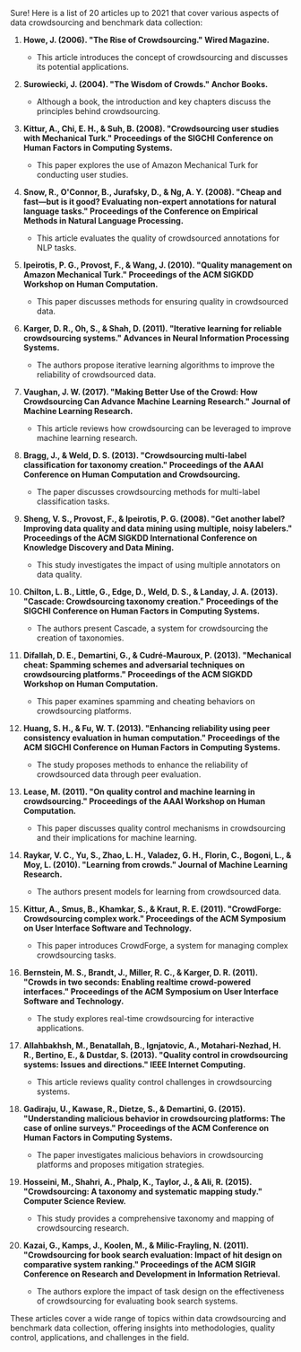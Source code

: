 Sure! Here is a list of 20 articles up to 2021 that cover various aspects of data crowdsourcing and benchmark data collection:

1. **Howe, J. (2006). "The Rise of Crowdsourcing." Wired Magazine.**
   - This article introduces the concept of crowdsourcing and discusses its potential applications.

2. **Surowiecki, J. (2004). "The Wisdom of Crowds." Anchor Books.**
   - Although a book, the introduction and key chapters discuss the principles behind crowdsourcing.

3. **Kittur, A., Chi, E. H., & Suh, B. (2008). "Crowdsourcing user studies with Mechanical Turk." Proceedings of the SIGCHI Conference on Human Factors in Computing Systems.**
   - This paper explores the use of Amazon Mechanical Turk for conducting user studies.

4. **Snow, R., O'Connor, B., Jurafsky, D., & Ng, A. Y. (2008). "Cheap and fast—but is it good? Evaluating non-expert annotations for natural language tasks." Proceedings of the Conference on Empirical Methods in Natural Language Processing.**
   - This article evaluates the quality of crowdsourced annotations for NLP tasks.

5. **Ipeirotis, P. G., Provost, F., & Wang, J. (2010). "Quality management on Amazon Mechanical Turk." Proceedings of the ACM SIGKDD Workshop on Human Computation.**
   - This paper discusses methods for ensuring quality in crowdsourced data.

6. **Karger, D. R., Oh, S., & Shah, D. (2011). "Iterative learning for reliable crowdsourcing systems." Advances in Neural Information Processing Systems.**
   - The authors propose iterative learning algorithms to improve the reliability of crowdsourced data.

7. **Vaughan, J. W. (2017). "Making Better Use of the Crowd: How Crowdsourcing Can Advance Machine Learning Research." Journal of Machine Learning Research.**
   - This article reviews how crowdsourcing can be leveraged to improve machine learning research.

8. **Bragg, J., & Weld, D. S. (2013). "Crowdsourcing multi-label classification for taxonomy creation." Proceedings of the AAAI Conference on Human Computation and Crowdsourcing.**
   - The paper discusses crowdsourcing methods for multi-label classification tasks.

9. **Sheng, V. S., Provost, F., & Ipeirotis, P. G. (2008). "Get another label? Improving data quality and data mining using multiple, noisy labelers." Proceedings of the ACM SIGKDD International Conference on Knowledge Discovery and Data Mining.**
   - This study investigates the impact of using multiple annotators on data quality.

10. **Chilton, L. B., Little, G., Edge, D., Weld, D. S., & Landay, J. A. (2013). "Cascade: Crowdsourcing taxonomy creation." Proceedings of the SIGCHI Conference on Human Factors in Computing Systems.**
    - The authors present Cascade, a system for crowdsourcing the creation of taxonomies.

11. **Difallah, D. E., Demartini, G., & Cudré-Mauroux, P. (2013). "Mechanical cheat: Spamming schemes and adversarial techniques on crowdsourcing platforms." Proceedings of the ACM SIGKDD Workshop on Human Computation.**
    - This paper examines spamming and cheating behaviors on crowdsourcing platforms.

12. **Huang, S. H., & Fu, W. T. (2013). "Enhancing reliability using peer consistency evaluation in human computation." Proceedings of the ACM SIGCHI Conference on Human Factors in Computing Systems.**
    - The study proposes methods to enhance the reliability of crowdsourced data through peer evaluation.

13. **Lease, M. (2011). "On quality control and machine learning in crowdsourcing." Proceedings of the AAAI Workshop on Human Computation.**
    - This paper discusses quality control mechanisms in crowdsourcing and their implications for machine learning.

14. **Raykar, V. C., Yu, S., Zhao, L. H., Valadez, G. H., Florin, C., Bogoni, L., & Moy, L. (2010). "Learning from crowds." Journal of Machine Learning Research.**
    - The authors present models for learning from crowdsourced data.

15. **Kittur, A., Smus, B., Khamkar, S., & Kraut, R. E. (2011). "CrowdForge: Crowdsourcing complex work." Proceedings of the ACM Symposium on User Interface Software and Technology.**
    - This paper introduces CrowdForge, a system for managing complex crowdsourcing tasks.

16. **Bernstein, M. S., Brandt, J., Miller, R. C., & Karger, D. R. (2011). "Crowds in two seconds: Enabling realtime crowd-powered interfaces." Proceedings of the ACM Symposium on User Interface Software and Technology.**
    - The study explores real-time crowdsourcing for interactive applications.

17. **Allahbakhsh, M., Benatallah, B., Ignjatovic, A., Motahari-Nezhad, H. R., Bertino, E., & Dustdar, S. (2013). "Quality control in crowdsourcing systems: Issues and directions." IEEE Internet Computing.**
    - This article reviews quality control challenges in crowdsourcing systems.

18. **Gadiraju, U., Kawase, R., Dietze, S., & Demartini, G. (2015). "Understanding malicious behavior in crowdsourcing platforms: The case of online surveys." Proceedings of the ACM Conference on Human Factors in Computing Systems.**
    - The paper investigates malicious behaviors in crowdsourcing platforms and proposes mitigation strategies.

19. **Hosseini, M., Shahri, A., Phalp, K., Taylor, J., & Ali, R. (2015). "Crowdsourcing: A taxonomy and systematic mapping study." Computer Science Review.**
    - This study provides a comprehensive taxonomy and mapping of crowdsourcing research.

20. **Kazai, G., Kamps, J., Koolen, M., & Milic-Frayling, N. (2011). "Crowdsourcing for book search evaluation: Impact of hit design on comparative system ranking." Proceedings of the ACM SIGIR Conference on Research and Development in Information Retrieval.**
    - The authors explore the impact of task design on the effectiveness of crowdsourcing for evaluating book search systems.

These articles cover a wide range of topics within data crowdsourcing and benchmark data collection, offering insights into methodologies, quality control, applications, and challenges in the field.